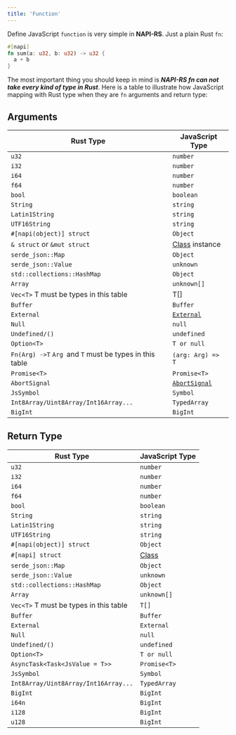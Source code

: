 ```yaml
---
title: 'Function'
---
```


Define JavaScript `function` is very simple in **NAPI-RS**. Just a plain Rust `fn`:

```rust title=lib.rs
#[napi]
fn sum(a: u32, b: u32) -> u32 {
  a + b
}
```

The most important thing you should keep in mind is **_NAPI-RS fn can not take every kind of type in Rust_**. Here is a table to illustrate how JavaScript mapping with Rust type when they are `fn` arguments and return type:

## Arguments

| Rust Type                                               | JavaScript Type                                                               |
| ------------------------------------------------------- | ----------------------------------------------------------------------------- |
| `u32`                                                   | `number`                                                                      |
| `i32`                                                   | `number`                                                                      |
| `i64`                                                   | `number`                                                                      |
| `f64`                                                   | `number`                                                                      |
| `bool`                                                  | `boolean`                                                                     |
| `String`                                                | `string`                                                                      |
| `Latin1String`                                          | `string`                                                                      |
| `UTF16String`                                           | `string`                                                                      |
| `#[napi(object)] struct`                                | `Object`                                                                      |
| `& struct` or `&mut struct`                             | [Class](./class) instance                                                     |
| `serde_json::Map`                                       | `Object`                                                                      |
| `serde_json::Value`                                     | `unknown`                                                                     |
| `std::collections::HashMap`                             | `Object`                                                                      |
| `Array`                                                 | `unknown[]`                                                                   |
| `Vec<T>` T must be types in this table                  | T[]                                                                           |
| `Buffer`                                                | `Buffer`                                                                      |
| `External`                                              | [`External`](https://nodejs.org/api/n-api.html#napi_create_external)          |
| `Null`                                                  | `null`                                                                        |
| `Undefined/()`                                          | `undefined`                                                                   |
| `Option<T>`                                             | `T or null`                                                                   |
| `Fn(Arg) ->T` `Arg `and `T` must be types in this table | `(arg: Arg) => T`                                                             |
| `Promise<T>`                                            | `Promise<T>`                                                                  |
| `AbortSignal`                                           | [`AbortSignal`](https://developer.mozilla.org/en-US/docs/Web/API/AbortSignal) |
| `JsSymbol`                                              | `Symbol`                                                                      |
| `Int8Array/Uint8Array/Int16Array...`                    | `TypedArray`                                                                  |
| `BigInt`                                                | `BigInt`                                                                      |

## Return Type

| Rust Type                              | JavaScript Type  |
| -------------------------------------- | ---------------- |
| `u32`                                  | `number`         |
| `i32`                                  | `number`         |
| `i64`                                  | `number`         |
| `f64`                                  | `number`         |
| `bool`                                 | `boolean`        |
| `String`                               | `string`         |
| `Latin1String`                         | `string`         |
| `UTF16String`                          | `string`         |
| `#[napi(object)] struct`               | `Object`         |
| `#[napi] struct`                       | [Class](./class) |
| `serde_json::Map`                      | `Object`         |
| `serde_json::Value`                    | `unknown`        |
| `std::collections::HashMap`            | `Object`         |
| `Array`                                | `unknown[]`      |
| `Vec<T>` T must be types in this table | `T[]`            |
| `Buffer`                               | `Buffer`         |
| `External`                             | `External`       |
| `Null`                                 | `null`           |
| `Undefined/()`                         | `undefined`      |
| `Option<T>`                            | `T or null`      |
| `AsyncTask<Task<JsValue = T>>`         | `Promise<T>`     |
| `JsSymbol`                             | `Symbol`         |
| `Int8Array/Uint8Array/Int16Array...`   | `TypedArray`     |
| `BigInt`                               | `BigInt`         |
| `i64n`                                 | `BigInt`         |
| `i128`                                 | `BigInt`         |
| `u128`                                 | `BigInt`         |
